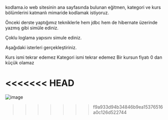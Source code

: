 kodlama.io web sitesinin ana sayfasında bulunan eğitmen, kategori ve kurs bölümlerini katmanlı mimaride kodlamak istiyoruz.

Önceki derste yaptığımız tekniklerle hem jdbc hem de hibernate üzerinde yazmış gibi simüle ediniz.

Çoklu loglama yapısını simule ediniz.

Aşağıdaki isterleri gerçekleştiriniz.

Kurs ismi tekrar edemez
Kategori ismi tekrar edemez
Bir kursun fiyatı 0 dan küçük olamaz

<<<<<<< HEAD
=======
![image](https://user-images.githubusercontent.com/58132706/197603754-76a1c924-e602-4507-a7c7-be9667fbcb83.png)
>>>>>>> f9a933d94b34846b9ea15376516a0c126d522744


